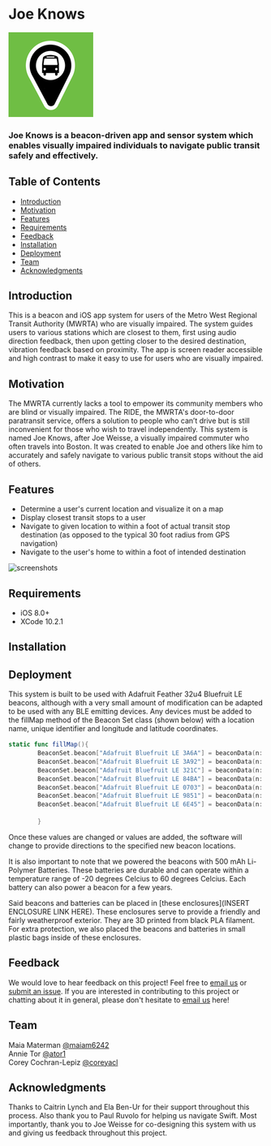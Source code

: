 # Joe Knows
![logo](https://github.com/maiam6242/E4H/blob/master/Joe%20Knows/Joe%20Knows/Images/JKLogo167.png "Logo for Joe Knows")

### Joe Knows is a beacon-driven app and sensor system which enables visually impaired individuals to navigate public transit safely and effectively.

## Table of Contents
- [Introduction](#Introduction "Introduction")  
- [Motivation](#Motivation "Motivation")  
- [Features](#Features "Features") 
- [Requirements](#Requirements "Requirements") 
- [Feedback](#Feedback "Feedback") 
- [Installation](#Installation "Installation")  
- [Deployment](#Deployment "Deployment")
- [Team](#Team "Team")  
- [Acknowledgments](#Acknowledgments "Acknowledgments") 

## Introduction
This is a beacon and iOS app system for users of the Metro West Regional Transit Authority (MWRTA) who are visually impaired. The system guides users to various stations which are closest to them, first using audio direction feedback, then upon getting closer to the desired destination, vibration feedback based on proximity. The app is screen reader accessible and high contrast to make it easy to use for users who are visually impaired. 

## Motivation
The MWRTA currently lacks a tool to empower its community members who are blind or visually impaired. The RIDE, the MWRTA's door-to-door paratransit service, offers a solution to people who can’t drive but is still inconvenient for those who wish to travel independently. This system is named Joe Knows, after Joe Weisse, a visually impaired commuter who often travels into Boston. It was created to enable Joe and others like him to accurately and safely navigate to various public transit stops without the aid of others.

## Features

- Determine a user's current location and visualize it on a map  
- Display closest transit stops to a user  
- Navigate to given location to within a foot of actual transit stop destination (as opposed to the typical 30 foot radius from GPS navigation)  
- Navigate to the user's home to within a foot of intended destination 

![screenshots](https://github.com/maiam6242/Joe-Knows/blob/master/READMEResources/JoeKnowsMockup.png "Screenshots of Joe Knows app")

## Requirements
- iOS 8.0+
- XCode 10.2.1

## Installation


## Deployment
This system is built to be used with Adafruit Feather 32u4 Bluefruit LE beacons, although with a very small amount of modification can be adapted to be used with any BLE emitting devices. Any devices must be added to the fillMap method of the Beacon Set class (shown below) with a location name, unique identifier and longitude and latitude coordinates.

``` Swift
static func fillMap(){
        BeaconSet.beacon["Adafruit Bluefruit LE 3A6A"] = beaconData(n: "Kansas Street and Route 27 Bus Stop", a: "3A6A", c: -71.356469, f: 42.292805)
        BeaconSet.beacon["Adafruit Bluefruit LE 3A92"] = beaconData(n: "Natick Center Commuter Rail", a: "3A92", c: -71.347075, f: 42.285806)
        BeaconSet.beacon["Adafruit Bluefruit LE 321C"] = beaconData(n: "Natick Common Bus Stop", a: "321C", c: -71.347132, f: 42.284214)
        BeaconSet.beacon["Adafruit Bluefruit LE 84BA"] = beaconData(n: "Moran Park/Downtown Bus Stop", a: "84BA", c: -71.347826, f: 42.285716)
        BeaconSet.beacon["Adafruit Bluefruit LE 0703"] = beaconData(n: "Coolidge Gardens Bus Stop", a: "0703", c: -71.347077, f: 42.280864)
        BeaconSet.beacon["Adafruit Bluefruit LE 9851"] = beaconData(n: "Senior Center Bus Stop", a: "9851", c: -71.337094, f: 42.287485)
        BeaconSet.beacon["Adafruit Bluefruit LE 6E45"] = beaconData(n: "Joe's House", a: "6E45", c: -71.353893, f: 42.282489)
            
        }
 ```

Once these values are changed or values are added, the software will change to provide directions to the specified new beacon locations. 

It is also important to note that we powered the beacons with 500 mAh Li-Polymer Batteries. These batteries are durable and can operate within a temperature range of -20 degrees Celcius to 60 degrees Celcius. Each battery can also power a beacon for a few years.

Said beacons and batteries can be placed in [these enclosures](INSERT ENCLOSURE LINK HERE). These enclosures serve to provide a friendly and fairly weatherproof exterior. They are 3D printed from black PLA filament. For extra protection, we also placed the beacons and batteries in small plastic bags inside of these enclosures.


## Feedback
We would love to hear feedback on this project! Feel free to [email us](mailto:mmaterman@olin.edu "mmaterman@olin.edu") or [submit an issue](https://github.com/maiam6242/Joe-Knows/issues/new "New Issue Request"). If you are interested in contributing to this project or chatting about it in general, please don't hesitate to [email us](mailto:mmaterman@olin.edu "mmaterman@olin.edu") here!

## Team
Maia Materman [@maiam6242](https://github.com/maiam6242 "Maia's GitHub")    
Annie Tor [@ator1](https://github.com/ator1 "Annie's GitHub")  
Corey Cochran-Lepiz [@coreyacl](https://github.com/coreyacl "Corey's GitHub")  

## Acknowledgments
Thanks to Caitrin Lynch and Ela Ben-Ur for their support throughout this process. Also thank you to Paul Ruvolo for helping us navigate Swift. Most importantly, thank you to Joe Weisse for co-designing this system with us and giving us feedback throughout this project.

